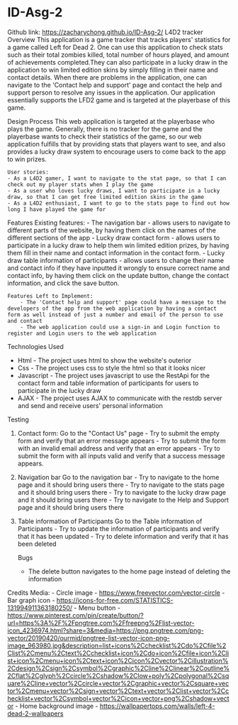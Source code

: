 # ID-Asg-2

Github link: https://zacharychong.github.io/ID-Asg-2/
L4D2 tracker
Overview
This application is a game tracker that tracks players' statistics for a game called Left for Dead 2. One can use this application to check stats such as their total zombies killed, total number of hours played, and amount of achievements completed.They can also participate in a lucky draw in the application to win limited edition skins by simply filling in their name and contact details. When there are problems in the application, one can navigate to the 'Contact help and support' page and contact the help and support person to resolve any issues in the application. Our application essentially supports the LFD2 game and is targeted at the playerbase of this game. 

Design Process
This web application is targeted at the playerbase who plays the game. Generally, there is no tracker for the game and the playerbase wants to check their statistics of the game, so our web application fulfills that by providing stats that players want to see, and also provides a lucky draw system to encourage users to come back to the app to win prizes.

    User stories:
    - As a L4D2 gamer, I want to navigate to the stat page, so that I can check out my player stats when I play the game
    - As a user who loves lucky draws, I want to participate in a lucky draw, so that I can get free limited edition skins in the game
    - As a L4D2 enthusiast, I want to go to the stats page to find out how long I have played the game for

Features
    Existing features:
        - The navigation bar - allows users to navigate to different parts of the website, by having them click on the names of the different sections of the app 
        - Lucky draw contact form - allows users to participate in a lucky draw to help them win limited edition prizes, by having them fill in their name and contact information in the contact form.
        - Lucky draw table information of participants -  allows users to change their name and contact info if they have inputted it wrongly to ensure correct name and contact info, by having them click on the update button, change the contact information, and click the save button.

    Features Left to Implement:
        - The 'Contact help and support' page could have a message to the developers of the app from the web application by having a contact form as well instead of just a number and email of the person to use and contact
        - The web application could use a sign-in and Login function to register and Login users to the web application 
    
Technologies Used
- Html - The project uses html to show the website's outerior
- Css - The project uses css to style the html so that it looks nicer
- Javascript - The project uses javascript to use the RestApi for the contact form and table information of participants for users to participate in the lucky draw
- AJAX - The project uses AJAX to communicate with the restdb server and send and receive users' personal information

Testing
1. Contact form:
    Go to the "Contact Us" page
        - Try to submit the empty form and verify that an error message appears
        - Try to submit the form with an invalid email address and verify that an error appears
        - Try to submit the form with all inputs valid and verify that a success message appears.

2. Navigation bar
    Go to the navigation bar
        - Try to navigate to the home page and it should bring users there
        - Try to navigate to the stats page and it should bring users there
        - Try to navigate to the lucky draw page and it should bring users there
        - Try to navigate to the Help and Support page and it should bring users there

3. Table information of Participants
    Go to the Table information of Participants
        - Try to update the information of participants and verify that it has been updated
        - Try to delete information and verify that it has been deleted
    
    Bugs
    -  The delete button navigates to the home page instead of deleting the information

Credits
    Media:
        - Circle image - https://www.freevector.com/vector-circle
        - Bar graph icon - https://icons-for-free.com/STATISTICS-131994911363180250/
        - Menu button - https://www.pinterest.com/pin/create/button/?url=https%3A%2F%2Fpngtree.com%2Ffreepng%2Flist-vector-icon_4236974.html?share=3&media=https://png.pngtree.com/png-vector/20190420/ourmid/pngtree-list-vector-icon-png-image_963980.jpg&description=list+icons%2Cchecklist%2Cdo%2Cfile%2Clist%2Cmenu%2Ctext%2Cchecklist+icon%2Cdo+icon%2Cfile+icon%2Clist+icon%2Cmenu+icon%2Ctext+icon%2Cicon%2Cvector%2Cillustration%2Cdesign%2Csign%2Csymbol%2Cgraphic%2Cline%2Clinear%2Coutline%2Cflat%2Cglyph%2Ccircle%2Cshadow%2Clow+poly%2Cpolygonal%2Csquare%2Cline+vector%2Ccircle+vector%2Cgraphic+vector%2Csquare+vector%2Cmenu+vector%2Csign+vector%2Ctext+vector%2Clist+vector%2Cchecklist+vector%2Csymbol+vector%2Cicon+vector+png%2Cshadow+vector
        - Home background image - https://wallpapertops.com/walls/left-4-dead-2-wallpapers
